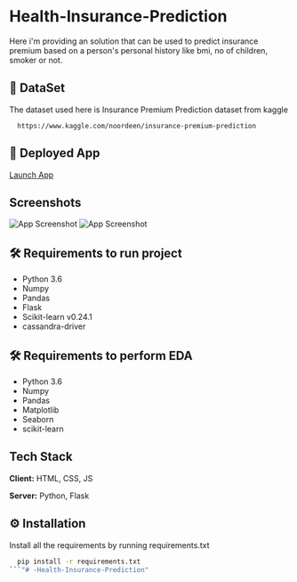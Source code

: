 # Health-Insurance-Prediction

Here i'm providing an solution that can be used to predict insurance premium
based on a person's personal history like bmi, no of children, smoker or not.

## 📜 DataSet

The dataset used here is Insurance Premium Prediction dataset from kaggle

```URL
  https://www.kaggle.com/noordeen/insurance-premium-prediction
```

## 🚀 Deployed App
[Launch App](https://insurance-premium-predictionn.herokuapp.com)

## Screenshots

![App Screenshot](/screenshots/insuranceip.PNG)
![App Screenshot](/screenshots/insuranceop.PNG)

  
## 🛠 Requirements to run project

- Python 3.6
- Numpy
- Pandas
- Flask
- Scikit-learn v0.24.1
- cassandra-driver

## 🛠 Requirements to perform EDA

- Python 3.6
- Numpy
- Pandas
- Matplotlib
- Seaborn
- scikit-learn

  
## Tech Stack

**Client:** HTML, CSS, JS

**Server:** Python, Flask

  
## ⚙ Installation

Install all the requirements by running requirements.txt

```cmd
  pip install -r requirements.txt
```"# -Health-Insurance-Prediction" 
